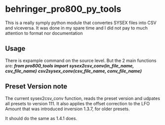# behringer_pro800_py_tools

This is a really symply python module that convertes SYSEX files into CSV and viceversa. It was done in my
spare time and I did not pay to much attention to format nor documentation

## Usage
There is expample command on the source level. But the 2 main functions are:
***from pro800_tools import***
***sysex2csv_conv(in_file_name, csv_file_name)***
***csv2sysex_conv(csv_file_name, conv_file_name)***

## Preset Version note
The current sysex2csv_conv function, reads the preset version and udpates all presets to version 111.
It also applies the offset correction to the LFO Amount that was introduced inversion 1.3.7, for older presets.

It should do the same as 1.4.1 does. 
